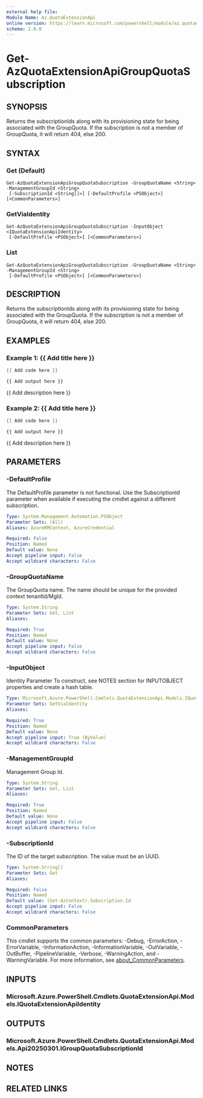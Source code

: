 ```yaml
---
external help file:
Module Name: Az.QuotaExtensionApi
online version: https://learn.microsoft.com/powershell/module/az.quotaextensionapi/get-azquotaextensionapigroupquotasubscription
schema: 2.0.0
---
```


# Get-AzQuotaExtensionApiGroupQuotaSubscription

## SYNOPSIS
Returns the subscriptionIds along with its provisioning state for being associated with the GroupQuota.
If the subscription is not a member of GroupQuota, it will return 404, else 200.

## SYNTAX

### Get (Default)
```
Get-AzQuotaExtensionApiGroupQuotaSubscription -GroupQuotaName <String> -ManagementGroupId <String>
 [-SubscriptionId <String[]>] [-DefaultProfile <PSObject>] [<CommonParameters>]
```

### GetViaIdentity
```
Get-AzQuotaExtensionApiGroupQuotaSubscription -InputObject <IQuotaExtensionApiIdentity>
 [-DefaultProfile <PSObject>] [<CommonParameters>]
```

### List
```
Get-AzQuotaExtensionApiGroupQuotaSubscription -GroupQuotaName <String> -ManagementGroupId <String>
 [-DefaultProfile <PSObject>] [<CommonParameters>]
```

## DESCRIPTION
Returns the subscriptionIds along with its provisioning state for being associated with the GroupQuota.
If the subscription is not a member of GroupQuota, it will return 404, else 200.

## EXAMPLES

### Example 1: {{ Add title here }}
```powershell
{{ Add code here }}
```

```output
{{ Add output here }}
```

{{ Add description here }}

### Example 2: {{ Add title here }}
```powershell
{{ Add code here }}
```

```output
{{ Add output here }}
```

{{ Add description here }}

## PARAMETERS

### -DefaultProfile
The DefaultProfile parameter is not functional.
Use the SubscriptionId parameter when available if executing the cmdlet against a different subscription.

```yaml
Type: System.Management.Automation.PSObject
Parameter Sets: (All)
Aliases: AzureRMContext, AzureCredential

Required: False
Position: Named
Default value: None
Accept pipeline input: False
Accept wildcard characters: False
```

### -GroupQuotaName
The GroupQuota name.
The name should be unique for the provided context tenantId/MgId.

```yaml
Type: System.String
Parameter Sets: Get, List
Aliases:

Required: True
Position: Named
Default value: None
Accept pipeline input: False
Accept wildcard characters: False
```

### -InputObject
Identity Parameter
To construct, see NOTES section for INPUTOBJECT properties and create a hash table.

```yaml
Type: Microsoft.Azure.PowerShell.Cmdlets.QuotaExtensionApi.Models.IQuotaExtensionApiIdentity
Parameter Sets: GetViaIdentity
Aliases:

Required: True
Position: Named
Default value: None
Accept pipeline input: True (ByValue)
Accept wildcard characters: False
```

### -ManagementGroupId
Management Group Id.

```yaml
Type: System.String
Parameter Sets: Get, List
Aliases:

Required: True
Position: Named
Default value: None
Accept pipeline input: False
Accept wildcard characters: False
```

### -SubscriptionId
The ID of the target subscription.
The value must be an UUID.

```yaml
Type: System.String[]
Parameter Sets: Get
Aliases:

Required: False
Position: Named
Default value: (Get-AzContext).Subscription.Id
Accept pipeline input: False
Accept wildcard characters: False
```

### CommonParameters
This cmdlet supports the common parameters: -Debug, -ErrorAction, -ErrorVariable, -InformationAction, -InformationVariable, -OutVariable, -OutBuffer, -PipelineVariable, -Verbose, -WarningAction, and -WarningVariable. For more information, see [about_CommonParameters](http://go.microsoft.com/fwlink/?LinkID=113216).

## INPUTS

### Microsoft.Azure.PowerShell.Cmdlets.QuotaExtensionApi.Models.IQuotaExtensionApiIdentity

## OUTPUTS

### Microsoft.Azure.PowerShell.Cmdlets.QuotaExtensionApi.Models.Api20250301.IGroupQuotaSubscriptionId

## NOTES

## RELATED LINKS

